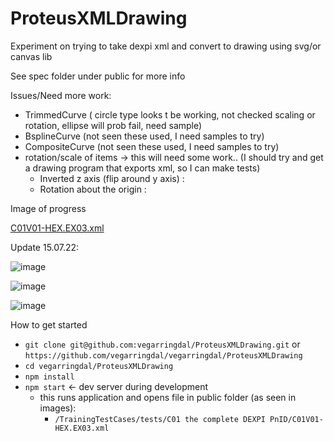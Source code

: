 # ProteusXMLDrawing

Experiment on trying to take dexpi xml and convert to drawing using svg/or canvas lib

See spec folder under public for more info


Issues/Need more work:
- TrimmedCurve ( circle type looks t be working, not checked scaling or rotation, ellipse will prob fail, need sample)
- BsplineCurve (not seen these used, I need samples to try)
- CompositeCurve (not seen these used, I need samples to try)
- rotation/scale of items -> this will need some work.. (I should try and get a drawing program that exports xml, so I can make tests)
  -  Inverted z axis (flip around y axis) : <Axis X="0" Y="0" Z="-1"/>
  -  Rotation about the origin :  <Reference X=”[cosØ]” Y=”[sinØ]” Z=”0” /> 

Image of progress

[C01V01-HEX.EX03.xml](https://github.com/vegarringdal/ProteusXMLDrawing/blob/main/public/TrainingTestCases/tests/C01%20the%20complete%20DEXPI%20PnID/C01V01-HEX.EX03.xml)

Update 15.07.22:

![image](https://user-images.githubusercontent.com/94840334/179200130-8f4e132b-5a5e-4388-a1d0-bfb30a498951.png)


![image](https://user-images.githubusercontent.com/94840334/179200099-426bce47-c079-4384-9f63-69f6086a1a8e.png)


![image](https://user-images.githubusercontent.com/94840334/179200167-1b3c5771-6a83-45e7-963e-072b453c2899.png)



How to get started
* `git clone git@github.com:vegarringdal/ProteusXMLDrawing.git` or `https://github.com/vegarringdal/vegarringdal/ProteusXMLDrawing`
* `cd vegarringdal/ProteusXMLDrawing`
* `npm install`
* `npm start` <- dev server during development
  *  this runs application and opens file in public folder (as seen in images): 
     * `/TrainingTestCases/tests/C01 the complete DEXPI PnID/C01V01-HEX.EX03.xml`







